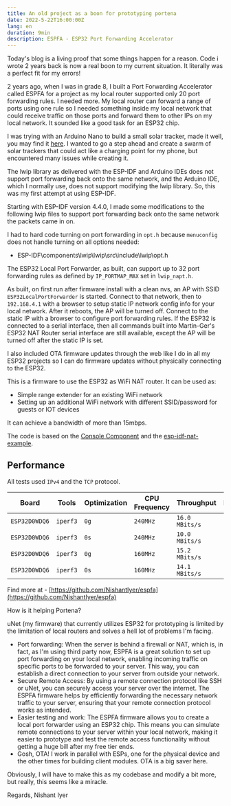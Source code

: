 ```yaml
---
title: An old project as a boon for prototyping portena
date: 2022-5-22T16:00:00Z
lang: en
duration: 9min
description: ESPFA - ESP32 Port Forwarding Accelerator
---
```


Today's blog is a living proof that some things happen for a reason. Code i wrote 2 years back is now a real boon to my current situation. It literally was a perfect fit for my errors!

2 years ago, when I was in grade 8, I built a Port Forwarding Accelerator called ESPFA for a project as my local router supported only 20 port forwarding rules. I needed more. My local router can forward a range of ports using one rule so I needed something inside my local network that could receive traffic on those ports and forward them to other IPs on my local network. It sounded like a good task for an ESP32 chip.

I was trying with an Arduino Nano to build a small solar tracker, made it well, you may find it [here](https://nishantiyer.netlify.app/gallery). I wanted to go a step ahead and create a swarm of solar trackers that could act like a charging point for my phone, but encountered many issues while creating it.

The lwip library as delivered with the ESP-IDF and Arduino IDEs does not support port forwarding back onto the same network, and the Arduino IDE, which I normally use, does not support modifying the lwip library. So, this was my first attempt at using ESP-IDF.

Starting with ESP-IDF version 4.4.0, I made some modifications to the following lwip files to support port forwarding back onto the same network the packets came in on.

I had to hard code turning on port forwarding in `opt.h` because `menuconfig` does not handle turning on all options needed:

- ESP-IDF\components\lwip\lwip\src\include\lwip\opt.h

The ESP32 Local Port Forwarder, as built, can support up to 32 port forwarding rules as defined by `IP_PORTMAP_MAX` set in `lwip_napt.h`.

As built, on first run after firmware install with a clean nvs, an AP with SSID `ESP32LocalPortForwarder` is started. Connect to that network, then to `192.168.4.1` with a browser to setup static IP network config info for your local network. After it reboots, the AP will be turned off. Connect to the static IP with a browser to configure port forwarding rules. If the ESP32 is connected to a serial interface, then all commands built into Martin-Ger's ESP32 NAT Router serial interface are still available, except the AP will be turned off after the static IP is set.

I also included OTA firmware updates through the web like I do in all my ESP32 projects so I can do firmware updates without physically connecting to the ESP32.

This is a firmware to use the ESP32 as WiFi NAT router. It can be used as:

- Simple range extender for an existing WiFi network
- Setting up an additional WiFi network with different SSID/password for guests or IOT devices

It can achieve a bandwidth of more than 15mbps.

The code is based on the [Console Component](https://docs.espressif.com/projects/esp-idf/en/latest/api-guides/console.html#console) and the [esp-idf-nat-example](https://github.com/jonask1337/esp-idf-nat-example). 

## Performance

All tests used `IPv4` and the `TCP` protocol.

| Board        | Tools   | Optimization | CPU Frequency | Throughput    | Power |
| ------------ | ------- | ------------ | ------------- | -------------- | ----- |
| `ESP32D0WDQ6` | `iperf3` | `0g`         | `240MHz`      | `16.0 MBits/s` | `1.6 W` |
| `ESP32D0WDQ6` | `iperf3` | `0s`         | `240MHz`      | `10.0 MBits/s` | `1.8 W` | 
| `ESP32D0WDQ6` | `iperf3` | `0g`         | `160MHz`      | `15.2 MBits/s` | `1.4 W` |
| `ESP32D0WDQ6` | `iperf3` | `0s`         | `160MHz`      | `14.1 MBits/s` | `1.5 W` |

Find more at - [https://github.com/NishantIyer/espfa](https://github.com/NishantIyer/espfa)

How is it helping Portena?

uNet (my firmware) that currently utilizes ESP32 for prototyping is limited by the limitation of local routers and solves a hell lot of problems I'm facing.

- Port forwarding: When the server is behind a firewall or NAT, which is, in fact, as I'm using third party now, ESPFA is a great solution to set up port forwarding on your local network, enabling incoming traffic on specific ports to be forwarded to your server. This way, you can establish a direct connection to your server from outside your network.
- Secure Remote Access: By using a remote connection protocol like SSH or uNet, you can securely access your server over the internet. The ESPFA firmware helps by efficiently forwarding the necessary network traffic to your server, ensuring that your remote connection protocol works as intended.
- Easier testing and work: The ESPFA firmware allows you to create a local port forwarder using an ESP32 chip. This means you can simulate remote connections to your server within your local network, making it easier to prototype and test the remote access functionality without getting a huge bill after my free tier ends.
- Gosh, OTA! I work in parallel with ESPs, one for the physical device and the other times for building client modules. OTA is a big saver here.

Obviously, I will have to make this as my codebase and modify a bit more, but really, this seems like a miracle.

Regards,
Nishant Iyer
